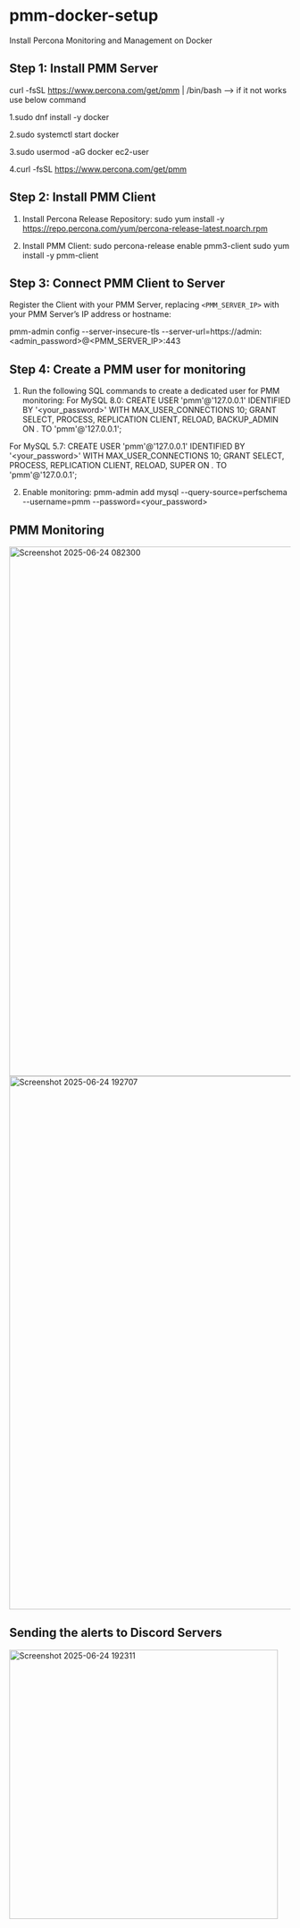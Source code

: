 # pmm-docker-setup
Install Percona Monitoring and Management on Docker

<h2> 
Step 1: Install PMM Server
</h2>


curl -fsSL https://www.percona.com/get/pmm | /bin/bash --> if it not works use below command

1.sudo dnf install -y docker

2.sudo systemctl start docker

3.sudo usermod -aG docker ec2-user

4.curl -fsSL https://www.percona.com/get/pmm


<h2>
Step 2: Install PMM Client
</h2>

1. Install Percona Release Repository:
sudo yum install -y https://repo.percona.com/yum/percona-release-latest.noarch.rpm

2. Install PMM Client:
sudo percona-release enable pmm3-client
sudo yum install -y pmm-client

<h2>
Step 3: Connect PMM Client to Server
</h2>

Register the Client with your PMM Server, replacing `<PMM_SERVER_IP>` with your PMM Server’s IP address or hostname:

pmm-admin config --server-insecure-tls --server-url=https://admin:<admin_password>@<PMM_SERVER_IP>:443

<h2>
Step 4: Create a PMM user for monitoring
</h2>

1. Run the following SQL commands to create a dedicated user for PMM monitoring: For MySQL 8.0:
CREATE USER 'pmm'@'127.0.0.1' IDENTIFIED BY '<your_password>' WITH MAX_USER_CONNECTIONS 10;
GRANT SELECT, PROCESS, REPLICATION CLIENT, RELOAD, BACKUP_ADMIN ON *.* TO 'pmm'@'127.0.0.1';

For MySQL 5.7:
CREATE USER 'pmm'@'127.0.0.1' IDENTIFIED BY '<your_password>' WITH MAX_USER_CONNECTIONS 10;
GRANT SELECT, PROCESS, REPLICATION CLIENT, RELOAD, SUPER ON *.* TO 'pmm'@'127.0.0.1';

2. Enable monitoring:
pmm-admin add mysql --query-source=perfschema --username=pmm --password=<your_password>


<h2>
PMM Monitoring 
</h2>

<img width="946" alt="Screenshot 2025-06-24 082300" src="https://github.com/user-attachments/assets/977561c9-4dcf-442b-b463-4885bfb63198" />



<img width="953" alt="Screenshot 2025-06-24 192707" src="https://github.com/user-attachments/assets/db3eb748-ef68-4b51-a7c0-a3b918dad931" />


<h2>
Sending the alerts to Discord Servers
</h2>
<img width="481" alt="Screenshot 2025-06-24 192311" src="https://github.com/user-attachments/assets/10fcbbc0-0dc8-404b-afb4-b242c6e61be7" />







